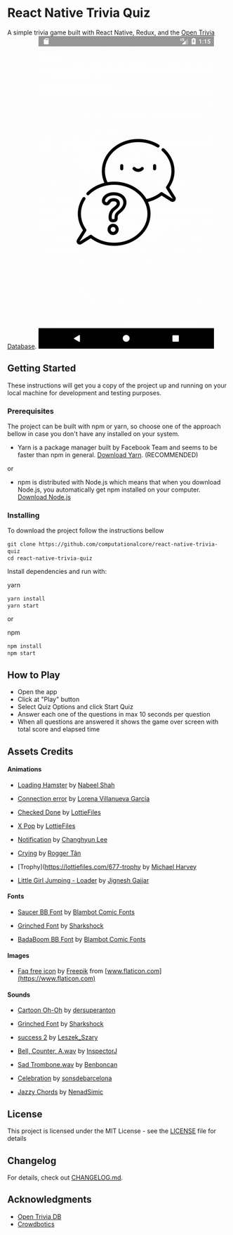 # React Native Trivia Quiz

A simple trivia game built with React Native, Redux, and the [Open Trivia Database](https://opentdb.com/).
![](https://github.com/computationalcore/react-native-trivia-quiz/raw/assets/app.gif)

## Getting Started

These instructions will get you a copy of the project up and running on your local machine for development and testing 
purposes. 

### Prerequisites

The project can be built with npm or yarn, so choose one of the approach bellow in case you don't 
have any installed on your system. 

* Yarn is a package manager built by Facebook Team and seems to be faster than npm in general.  [Download Yarn](https://yarnpkg.com/en/docs/install). (RECOMMENDED)

or

* npm is distributed with Node.js which means that when you download Node.js, 
you automatically get npm installed on your computer. [Download Node.js](https://nodejs.org/en/download/)

### Installing

To download the project follow the instructions bellow

```
git clone https://github.com/computationalcore/react-native-trivia-quiz
cd react-native-trivia-quiz
```

Install dependencies and run with:
 
 yarn
```
yarn install
yarn start
```
or

npm
```
npm install
npm start
```
## How to Play

- Open the app 
- Click at "Play" button
- Select Quiz Options and click Start Quiz
- Answer each one of the questions in max 10 seconds per question
- When all questions are answered it shows the game over screen with total score and elapsed time

## Assets Credits

#### Animations

* [Loading Hamster](https://lottiefiles.com/2151-loading-hamster) by [Nabeel Shah](https://lottiefiles.com/nabeelshah7)

* [Connection error](https://lottiefiles.com/4386-connection-error) by [Lorena Villanueva García](https://lottiefiles.com/lorenavillanueva)

* [Checked Done](https://lottiefiles.com/433-checked-done) by [LottieFiles](https://lottiefiles.com/lottiefiles)

* [X Pop](https://lottiefiles.com/101-x-pop) by [LottieFiles](https://lottiefiles.com/lottiefiles)

* [Notification](https://lottiefiles.com/4284-notification) by [Changhyun Lee](https://lottiefiles.com/jony)

* [Crying](https://lottiefiles.com/823-crying) by [Rogger Tân](https://lottiefiles.com/leminhtanvus)

* [Trophy](https://lottiefiles.com/677-trophy by [Michael Harvey](https://lottiefiles.com/marvey)

* [Little Girl Jumping - Loader](https://lottiefiles.com/2144-little-girl-jumping-loader) by [Jignesh Gajjar](https://lottiefiles.com/jigneshgajjar)

#### Fonts

* [Saucer BB Font](https://www.1001fonts.com/saucer-bb-font.html) by [Blambot Comic Fonts](https://www.1001fonts.com/users/blambot/)

* [Grinched Font](https://www.1001fonts.com/grinched-font.html) by [Sharkshock](https://www.1001fonts.com/users/sharkshock/)

* [BadaBoom BB Font](https://www.1001fonts.com/badaboom-bb-font.html) by [Blambot Comic Fonts](https://www.1001fonts.com/users/blambot/)

#### Images
* [Faq free icon](https://www.flaticon.com/free-icon/faq_1580270) by [Freepik](https://www.flaticon.com/authors/freepik) from [www.flaticon.com](https://www.flaticon.com)

#### Sounds

* [Cartoon Oh-Oh](https://freesound.org/people/dersuperanton/sounds/435883/) by [dersuperanton](https://freesound.org/people/dersuperanton/)

* [Grinched Font](https://www.1001fonts.com/grinched-font.html) by [Sharkshock](https://www.1001fonts.com/users/sharkshock/)

* [success 2](https://freesound.org/people/Leszek_Szary/sounds/171670/) by [Leszek_Szary](https://freesound.org/people/Leszek_Szary/)

* [Bell, Counter, A.wav](https://freesound.org/people/InspectorJ/sounds/415510/) by [InspectorJ](https://freesound.org/people/InspectorJ/)

* [Sad Trombone.wav](https://freesound.org/people/Benboncan/sounds/73581/) by [Benboncan](https://freesound.org/people/Benboncan/)

* [Celebration](https://freesound.org/people/sonsdebarcelona/sounds/221937/) by [sonsdebarcelona](https://freesound.org/people/sonsdebarcelona/)

* [Jazzy Chords](https://freesound.org/people/NenadSimic/sounds/150879/) by [NenadSimic](https://freesound.org/people/NenadSimic/)
## License

This project is licensed under the MIT License - see the [LICENSE](LICENSE) file for details

## Changelog

For details, check out [CHANGELOG.md](CHANGELOG.md).

## Acknowledgments
* [Open Trivia DB](https://opentdb.com/)
* [Crowdbotics](https://www.crowdbotics.com/)